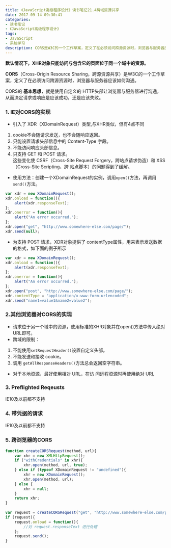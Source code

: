 ```yaml
---
title: 《JavaScript高级程序设计》读书笔记21.4跨域资源共享
date: 2017-09-14 09:30:41
categories:
- 读书笔记
- 《JavaScript高级程序设计》
tags:
- JavaScript
- 系统学习
description: CORS是W3C的一个工作草案，定义了在必须访问跨源资源时，浏览器与服务器应该如何沟通
---
```

**默认情况下，XHR对象只能访问与包含它的页面位于同一个域中的资源。**    

**CORS**（Cross-Origin Resource Sharing，跨源资源共享）是W3C的一个工作草案，定义了在必须访问跨源资源时，浏览器与服务器应该如何沟通。      

CORS的 **基本思想**，就是使用自定义的 HTTP头部让浏览器与服务器进行沟通，从而决定请求或响应是应该成功，还是应该失败。



### 1. IE对CORS的实现
- 引入了 XDR（XDomainRequest）类型,与XHR类似，但有4点不同
1. cookie不会随请求发送，也不会随响应返回。 
2. 只能设置请求头部信息中的 Content-Type 字段。
3. 不能访问响应头部信息。 
4. 只支持 GET 和 POST 请求。     
这些变化使 CSRF（Cross-Site Request Forgery，跨站点请求伪造）和 XSS（Cross-Site Scripting，跨
站点脚本）的问题得到了缓解。
- 使用方法：创建一个XDomainRequest的实例，调用`open()`方法，再调用 `send()`方法。
```javascript
var xdr = new XDomainRequest(); 
xdr.onload = function(){ 
    alert(xdr.responseText); 
}; 
xdr.onerror = function(){ 
    alert("An error occurred."); 
}; 
xdr.open("get", "http://www.somewhere-else.com/page/");
xdr.send(null); 
```
- 为支持 POST 请求，XDR对象提供了 contentType属性，用来表示发送数据的格式，如下面的例子所示
```javascript
var xdr = new XDomainRequest(); 
xdr.onload = function(){ 
    alert(xdr.responseText); 
}; 
xdr.onerror = function(){ 
    alert("An error occurred."); 
}; 
xdr.open("post", "http://www.somewhere-else.com/page/"); 
xdr.contentType = "application/x-www-form-urlencoded"; 
xdr.send("name1=value1&name2=value2"); 
```


### 2.其他浏览器对CORS的实现
- 请求位于另一个域中的资源，使用标准的XHR对象并在open()方法中传入绝对URL即可。
- 跨域的限制：
1. 不能使用`setRequestHeader()`设置自定义头部。 
2. 不能发送和接收 cookie。 
3. 调用 `getAllResponseHeaders()`方法总会返回空字符串。
- 对于本地资源，最好使用相对 URL，在访
问远程资源时再使用绝对 URL

### 3. Preflighted Reqeusts
IE10及以前都不支持

### 4. 带凭据的请求
IE10及以前都不支持

### 5. 跨浏览器的CORS
```javascript
function createCORSRequest(method, url){  
    var xhr = new XMLHttpRequest(); 
    if ("withCredentials" in xhr){ 
        xhr.open(method, url, true); 
    } else if (typeof XDomainRequest != "undefined"){
        xhr = new XDomainRequest(); 
        xhr.open(method, url); 
    } else { 
        xhr = null; 
    } 
    return xhr; 
} 
 
var request = createCORSRequest("get", "http://www.somewhere-else.com/page/"); 
if (request){ 
    request.onload = function(){ 
        //对 request.responseText 进行处理 
    }; 
    request.send(); 
} 
```
